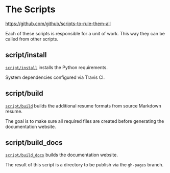 # The Scripts

<https://github.com/github/scripts-to-rule-them-all>

Each of these scripts is responsible for a unit of work. This way they can be called from other scripts.

## script/install

[`script/install`][install] installs the Python requirements.

System dependencies configured via Travis CI.

## script/build

[`script/build`][build] builds the additional resume formats from source Markdown resume.

The goal is to make sure all required files are created before generating the documentation website.

## script/build_docs

[`script/build_docs`][build_docs] builds the documentation website.

The result of this script is a directory to be publish via the `gh-pages` branch.

[install]: script/install
[build]: script/build
[build_docs]: script/build_docs

